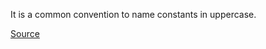 
 It is a common convention to name constants in uppercase.

[Source](http://phpmd.org/rules/naming.html#constantnamingconventions)
      